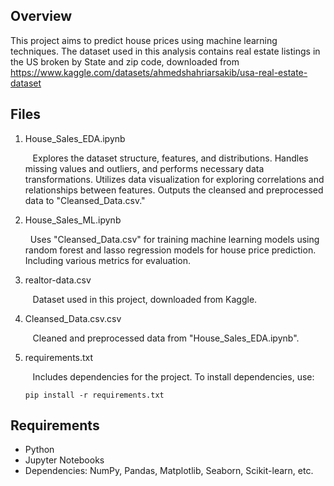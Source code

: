## Overview
This project aims to predict house prices using machine learning techniques. The dataset used in this analysis contains real estate listings in the US broken by State and zip code, downloaded from https://www.kaggle.com/datasets/ahmedshahriarsakib/usa-real-estate-dataset

## Files
1. House_Sales_EDA.ipynb
   
   &nbsp;&nbsp; Explores the dataset structure, features, and distributions. Handles missing values and outliers, and performs necessary data transformations. Utilizes data visualization for exploring correlations and relationships between features. Outputs the cleansed and preprocessed data to "Cleansed_Data.csv."

3. House_Sales_ML.ipynb
   
   &nbsp;&nbsp;Uses "Cleansed_Data.csv" for training machine learning models using random forest and lasso regression models for house price prediction. Including various metrics for evaluation. 

5. realtor-data.csv
   
   &nbsp;&nbsp; Dataset used in this project, downloaded from Kaggle.

7. Cleansed_Data.csv.csv
   
   &nbsp;&nbsp; Cleaned and preprocessed data from "House_Sales_EDA.ipynb".

9. requirements.txt
    
   &nbsp;&nbsp; Includes dependencies for the project. To install dependencies, use:
     ```
     pip install -r requirements.txt
     ```


## Requirements
- Python
- Jupyter Notebooks
- Dependencies: NumPy, Pandas, Matplotlib, Seaborn, Scikit-learn, etc.
